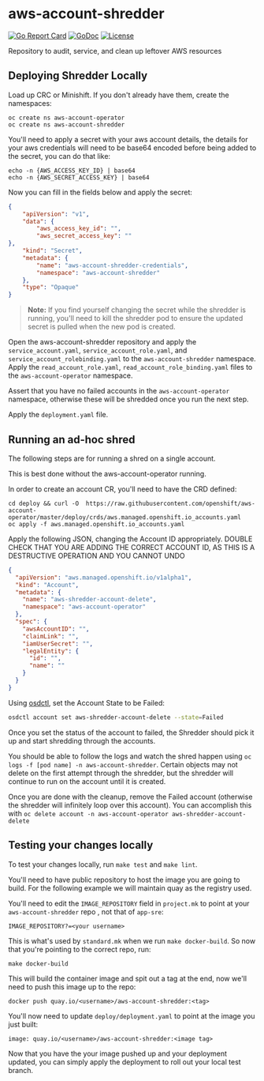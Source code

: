 # aws-account-shredder
[![Go Report Card](https://goreportcard.com/badge/github.com/openshift/aws-account-shredder)](https://goreportcard.com/report/github.com/openshift/aws-account-shredder)
[![GoDoc](https://godoc.org/github.com/openshift/aws-account-shredder?status.svg)](https://pkg.go.dev/mod/github.com/openshift/aws-account-shredder)
[![License](https://img.shields.io/:license-apache-blue.svg)](http://www.apache.org/licenses/LICENSE-2.0.html)


Repository to audit, service, and clean up leftover AWS resources

## Deploying Shredder Locally

Load up CRC or Minishift. If you don't already have them, create the namespaces:
```
oc create ns aws-account-operator
oc create ns aws-account-shredder
```

You'll need to apply a secret with your aws account details, the details for your aws credentials will need to be base64 encoded before being added to the secret, you can do that like:
```
echo -n {AWS_ACCESS_KEY_ID} | base64
echo -n {AWS_SECRET_ACCESS_KEY} | base64
```

Now you can fill in the fields below and apply the secret:
```json
{
    "apiVersion": "v1",
    "data": {
        "aws_access_key_id": "",
        "aws_secret_access_key": ""
},
    "kind": "Secret",
    "metadata": {
        "name": "aws-account-shredder-credentials",
        "namespace": "aws-account-shredder"
    },
    "type": "Opaque"
}
```
> **Note:** If you find yourself changing the secret while the shredder is running, you'll need to kill the shredder pod to ensure the updated secret is pulled when the new pod is created.

Open the aws-account-shredder repository and apply the `service_account.yaml`, `service_account_role.yaml`, and `service_account_rolebinding.yaml` to the `aws-account-shredder` namespace.  Apply the `read_account_role.yaml`, `read_account_role_binding.yaml` files to the `aws-account-operator` namespace.

Assert that you have no failed accounts in the `aws-account-operator` namespace, otherwise these will be shredded once you run the next step.

Apply the `deployment.yaml` file.

## Running an ad-hoc shred

The following steps are for running a shred on a single account.

This is best done without the aws-account-operator running.

In order to create an account CR, you'll need to have the CRD defined:
```
cd deploy && curl -O  https://raw.githubusercontent.com/openshift/aws-account-operator/master/deploy/crds/aws.managed.openshift.io_accounts.yaml
oc apply -f aws.managed.openshift.io_accounts.yaml
```

Apply the following JSON, changing the Account ID appropriately.  DOUBLE CHECK THAT YOU ARE ADDING THE CORRECT ACCOUNT ID, AS THIS IS A DESTRUCTIVE OPERATION AND YOU CANNOT UNDO

```json
{
  "apiVersion": "aws.managed.openshift.io/v1alpha1",
  "kind": "Account",
  "metadata": {
    "name": "aws-shredder-account-delete",
    "namespace": "aws-account-operator"
  },
  "spec": {
    "awsAccountID": "",
    "claimLink": "",
    "iamUserSecret": "",
    "legalEntity": {
      "id": "",
      "name": ""
    }
  }
}
```

Using [osdctl](https://github.com/openshift/osd-utils-cli), set the Account State to be Failed:

```bash
osdctl account set aws-shredder-account-delete --state=Failed
```

Once you set the status of the account to failed, the Shredder should pick it up and start shredding through the accounts.

You should be able to follow the logs and watch the shred happen using `oc logs -f [pod name] -n aws-account-shredder`.  Certain objects may not delete on the first attempt through the shredder, but the shredder will continue to run on the account until it is created.

Once you are done with the cleanup, remove the Failed account (otherwise the shredder will infinitely loop over this account). You can accomplish this with `oc delete account -n aws-account-operator aws-shredder-account-delete`

## Testing your changes locally

To test your changes locally, run `make test` and `make lint`. 

You'll need to have public repository to host the image you are going to build. For the following example we will maintain quay as the registry used.

You'll need to edit the `IMAGE_REPOSITORY` field in `project.mk` to point at your `aws-account-shredder` repo , not that of `app-sre`:
```
IMAGE_REPOSITORY?=<your username>
```
This is what's used by `standard.mk` when we run `make docker-build`. So now that you're pointing to the correct repo, run:
```
make docker-build
```
This will build the container image and spit out a tag at the end, now we'll need to push this image up to the repo:
```
docker push quay.io/<username>/aws-account-shredder:<tag>
```
You'll now need to update `deploy/deployment.yaml` to point at the image you just built:
```
image: quay.io/<username>/aws-account-shredder:<image tag>
```
Now that you have the your image pushed up and your deployment updated, you can simply apply the deployment to roll out your local test branch.
